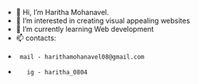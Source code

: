 - 👋 Hi, I’m Haritha Mohanavel.
- 👀 I’m interested in creating visual appealing websites
- 🌱 I’m currently learning Web development
- 📫 contacts:
 -      mail - harithamohanavel08@gmail.com
 -        ig - haritha_0804

